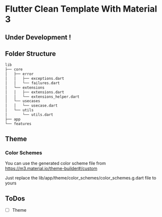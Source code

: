 # Flutter Clean Template With Material 3
## Under Development !

## Folder Structure
```bash
lib
├── core
│   ├── error
│   │   ├── exceptions.dart
│   │   └── failures.dart
│   └── extensions
│   │   ├── extensions.dart
│   │   └── extensions_helper.dart
│   └── usecases
│   │   └── usecase.dart
│   └── utils
│       └── utils.dart
├── app
└── features
```

## Theme

### Color Schemes
You can use the generated color scheme file from https://m3.material.io/theme-builder#/custom

Just replace the lib/app/theme/color_schemes/color_schemes.g.dart file to yours

## ToDos

- [ ] Theme
